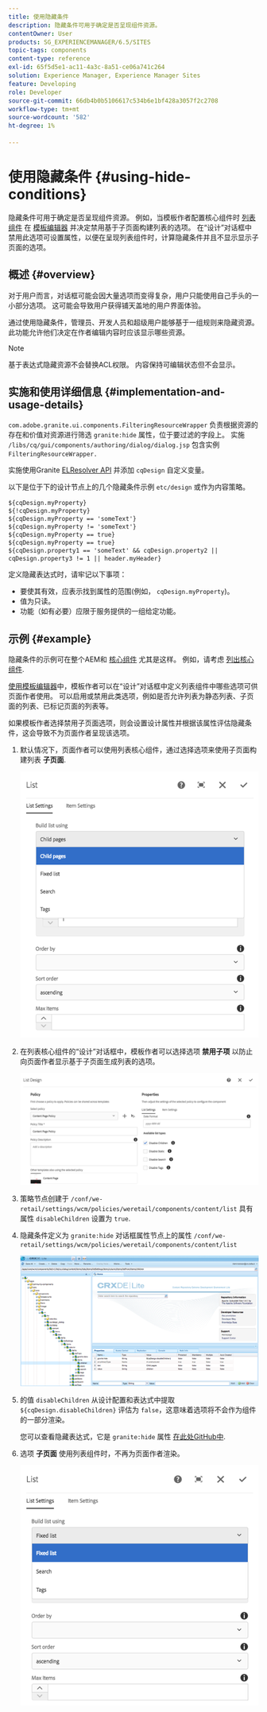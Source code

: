 ```yaml
---
title: 使用隐藏条件
description: 隐藏条件可用于确定是否呈现组件资源。
contentOwner: User
products: SG_EXPERIENCEMANAGER/6.5/SITES
topic-tags: components
content-type: reference
exl-id: 65f5d5e1-ac11-4a3c-8a51-ce06a741c264
solution: Experience Manager, Experience Manager Sites
feature: Developing
role: Developer
source-git-commit: 66db4b0b5106617c534b6e1bf428a3057f2c2708
workflow-type: tm+mt
source-wordcount: '582'
ht-degree: 1%

---
```


# 使用隐藏条件 {#using-hide-conditions}

隐藏条件可用于确定是否呈现组件资源。 例如，当模板作者配置核心组件时 [列表组件](https://experienceleague.adobe.com/docs/experience-manager-core-components/using/wcm-components/list.html) 在 [模板编辑器](/help/sites-authoring/templates.md) 并决定禁用基于子页面构建列表的选项。 在“设计”对话框中禁用此选项可设置属性，以便在呈现列表组件时，计算隐藏条件并且不显示显示子页面的选项。

## 概述 {#overview}

对于用户而言，对话框可能会因大量选项而变得复杂，用户只能使用自己手头的一小部分选项。 这可能会导致用户获得铺天盖地的用户界面体验。

通过使用隐藏条件，管理员、开发人员和超级用户能够基于一组规则来隐藏资源。 此功能允许他们决定在作者编辑内容时应该显示哪些资源。

>[!NOTE]
>
>基于表达式隐藏资源不会替换ACL权限。 内容保持可编辑状态但不会显示。

## 实施和使用详细信息 {#implementation-and-usage-details}

`com.adobe.granite.ui.components.FilteringResourceWrapper` 负责根据资源的存在和价值对资源进行筛选 `granite:hide` 属性，位于要过滤的字段上。 实施 `/libs/cq/gui/components/authoring/dialog/dialog.jsp` 包含实例 `FilteringResourceWrapper.`

实施使用Granite [ELResolver API](https://developer.adobe.com/experience-manager/reference-materials/6-5/granite-ui/api/jcr_root/libs/granite/ui/docs/server/el.html) 并添加 `cqDesign` 自定义变量。

以下是位于下的设计节点上的几个隐藏条件示例 `etc/design` 或作为内容策略。

```
${cqDesign.myProperty}
${!cqDesign.myProperty}
${cqDesign.myProperty == 'someText'}
${cqDesign.myProperty != 'someText'}
${cqDesign.myProperty == true}
${cqDesign.myProperty == true}
${cqDesign.property1 == 'someText' && cqDesign.property2 || cqDesign.property3 != 1 || header.myHeader}
```

定义隐藏表达式时，请牢记以下事项：

* 要使其有效，应表示找到属性的范围(例如， `cqDesign.myProperty`)。
* 值为只读。
* 功能（如有必要）应限于服务提供的一组给定功能。

## 示例 {#example}

隐藏条件的示例可在整个AEM和 [核心组件](https://experienceleague.adobe.com/docs/experience-manager-core-components/using/introduction.html) 尤其是这样。 例如，请考虑 [列出核心组件](https://experienceleague.adobe.com/docs/experience-manager-core-components/using/wcm-components/list.html).

[使用模板编辑器](/help/sites-authoring/templates.md)中，模板作者可以在“设计”对话框中定义列表组件中哪些选项可供页面作者使用。 可以启用或禁用此类选项，例如是否允许列表为静态列表、子页面的列表、已标记页面的列表等。

如果模板作者选择禁用子页面选项，则会设置设计属性并根据该属性评估隐藏条件，这会导致不为页面作者呈现该选项。

1. 默认情况下，页面作者可以使用列表核心组件，通过选择选项来使用子页面构建列表 **子页面**.

   ![chlimage_1-218](assets/chlimage_1-218.png)

1. 在列表核心组件的“设计”对话框中，模板作者可以选择选项 **禁用子项** 以防止向页面作者显示基于子页面生成列表的选项。

   ![chlimage_1-219](assets/chlimage_1-219.png)

1. 策略节点创建于 `/conf/we-retail/settings/wcm/policies/weretail/components/content/list` 具有属性 `disableChildren` 设置为 `true`.
1. 隐藏条件定义为 `granite:hide` 对话框属性节点上的属性 `/conf/we-retail/settings/wcm/policies/weretail/components/content/list`

   ![chlimage_1-220](assets/chlimage_1-220.png)

1. 的值 `disableChildren` 从设计配置和表达式中提取 `${cqDesign.disableChildren}` 评估为 `false`，这意味着选项将不会作为组件的一部分渲染。

   您可以查看隐藏表达式，它是 `granite:hide` 属性 [在此处GitHub中](https://github.com/adobe/aem-core-wcm-components/blob/main/content/src/content/jcr_root/apps/core/wcm/components/list/v1/list/_cq_dialog/.content.xml#L40).

1. 选项 **子页面** 使用列表组件时，不再为页面作者渲染。

   ![chlimage_1-221](assets/chlimage_1-221.png)
